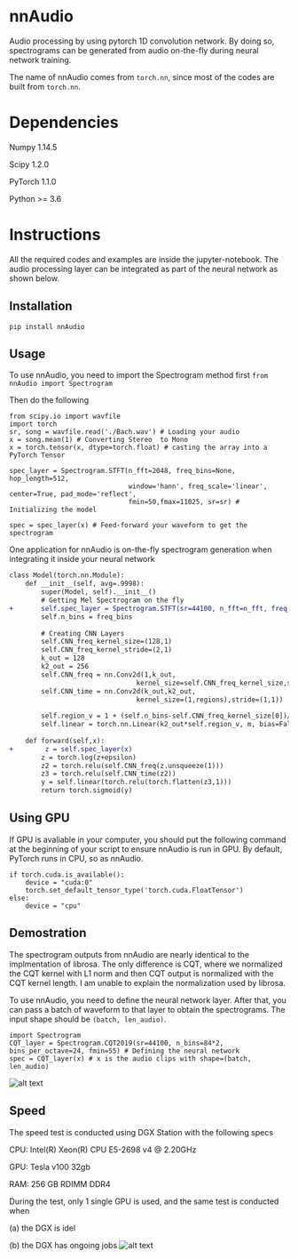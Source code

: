 # nnAudio
Audio processing by using pytorch 1D convolution network. By doing so, spectrograms can be generated from audio on-the-fly during neural network training. 

The name of nnAudio comes from `torch.nn`, since most of the codes are built from `torch.nn`.

# Dependencies
Numpy 1.14.5

Scipy 1.2.0

PyTorch 1.1.0

Python >= 3.6

# Instructions
All the required codes and examples are inside the jupyter-notebook. The audio processing layer can be integrated as part of the neural network as shown below.

## Installation
`pip install nnAudio`

## Usage
To use nnAudio, you need to import the Spectrogram method first
`from nnAudio import Spectrogram`

Then do the following
```
from scipy.io import wavfile
import torch
sr, song = wavfile.read('./Bach.wav') # Loading your audio
x = song.mean(1) # Converting Stereo  to Mono
x = torch.tensor(x, dtype=torch.float) # casting the array into a PyTorch Tensor

spec_layer = Spectrogram.STFT(n_fft=2048, freq_bins=None, hop_length=512, 
                              window='hann', freq_scale='linear', center=True, pad_mode='reflect', 
                              fmin=50,fmax=11025, sr=sr) # Initializing the model
                              
spec = spec_layer(x) # Feed-forward your waveform to get the spectrogram                                                        
```

One application for nnAudio is on-the-fly spectrogram generation when integrating it inside your neural network
```diff
class Model(torch.nn.Module):
    def __init__(self, avg=.9998):
        super(Model, self).__init__()
        # Getting Mel Spectrogram on the fly
+       self.spec_layer = Spectrogram.STFT(sr=44100, n_fft=n_fft, freq_bins=freq_bins, fmin=50, fmax=6000, freq_scale='log', pad_mode='constant', center=True)
        self.n_bins = freq_bins         
        
        # Creating CNN Layers
        self.CNN_freq_kernel_size=(128,1)
        self.CNN_freq_kernel_stride=(2,1)
        k_out = 128
        k2_out = 256
        self.CNN_freq = nn.Conv2d(1,k_out,
                                kernel_size=self.CNN_freq_kernel_size,stride=self.CNN_freq_kernel_stride)
        self.CNN_time = nn.Conv2d(k_out,k2_out,
                                kernel_size=(1,regions),stride=(1,1))    
        
        self.region_v = 1 + (self.n_bins-self.CNN_freq_kernel_size[0])//self.CNN_freq_kernel_stride[0]
        self.linear = torch.nn.Linear(k2_out*self.region_v, m, bias=False)
        
    def forward(self,x):
+        z = self.spec_layer(x)
        z = torch.log(z+epsilon)
        z2 = torch.relu(self.CNN_freq(z.unsqueeze(1)))
        z3 = torch.relu(self.CNN_time(z2))
        y = self.linear(torch.relu(torch.flatten(z3,1)))
        return torch.sigmoid(y)
```
## Using GPU
If GPU is avaliable in your computer, you should put the following command at the beginning of your script to ensure nnAudio is run in GPU. By default, PyTorch runs in CPU, so as nnAudio.
```
if torch.cuda.is_available():
    device = "cuda:0"
    torch.set_default_tensor_type('torch.cuda.FloatTensor')
else:
    device = "cpu"
```

## Demostration
The spectrogram outputs from nnAudio are nearly identical to the implmentation of librosa. The only difference is CQT, where we normalized the CQT kernel with L1 norm and then CQT output is normalized with the CQT kernel length. I am unable to explain the normalization used by librosa. 

To use nnAudio, you need to define the neural network layer. After that, you can pass a batch of waveform to that layer to obtain the spectrograms. The input shape should be `(batch, len_audio)`.

```
import Spectrogram 
CQT_layer = Spectrogram.CQT2019(sr=44100, n_bins=84*2, bins_per_octave=24, fmin=55) # Defining the neural network
spec = CQT_layer(x) # x is the audio clips with shape=(batch, len_audio)
```
![alt text](https://github.com/KinWaiCheuk/nnAudio/blob/master/performance_test/performance_chrom.png)

## Speed
The speed test is conducted using DGX Station with the following specs

CPU: Intel(R) Xeon(R) CPU E5-2698 v4 @ 2.20GHz 

GPU: Tesla v100 32gb

RAM: 256 GB RDIMM DDR4

During the test, only 1 single GPU is used, and the same test is conducted when 

(a) the DGX is idel

(b) the DGX has ongoing jobs
![alt text](https://github.com/KinWaiCheuk/nnAudio/blob/master/speed_test/speed.png)

